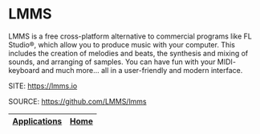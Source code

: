 # LMMS

 LMMS is a free cross-platform alternative to commercial programs like FL Studio®, which allow you to produce music with your computer. This includes the creation of melodies and beats, the synthesis and mixing of sounds, and arranging of samples. You can have fun with your MIDI- keyboard and much more... all in a user-friendly and modern interface.
 
 SITE: https://lmms.io

 SOURCE: https://github.com/LMMS/lmms

 | [Applications](https://portable-linux-apps.github.io/apps.html) | [Home](https://portable-linux-apps.github.io)
 | --- | --- |
